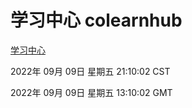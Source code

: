 # 学习中心 colearnhub
[学习中心](http://27.19.32.34:56308/colearnhub/)

2022年 09月 09日 星期五 21:10:02 CST

2022年 09月 09日 星期五 13:10:02 GMT

